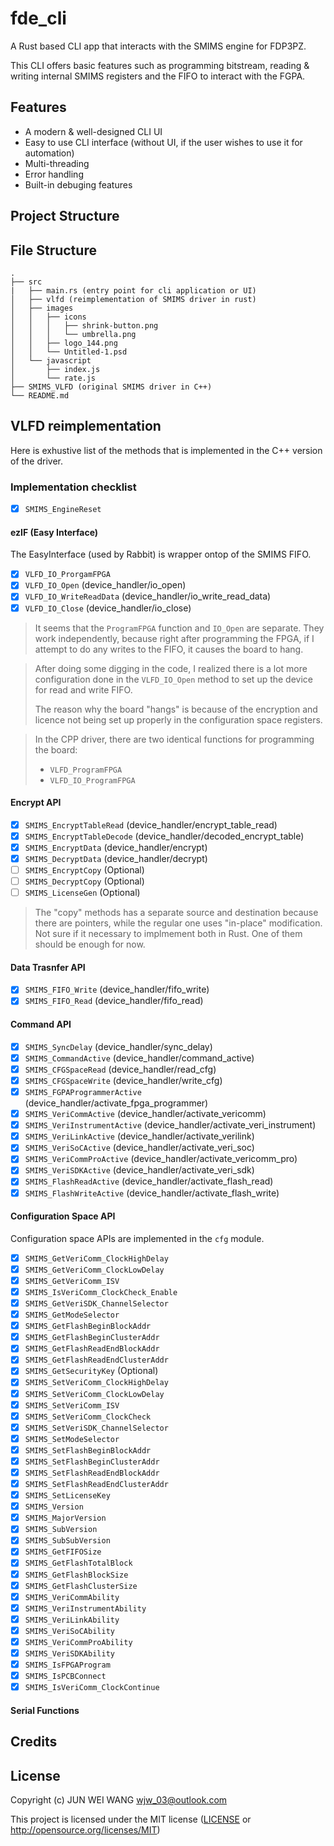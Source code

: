 # fde_cli

A Rust based CLI app that interacts with the SMIMS engine for FDP3PZ.

This CLI offers basic features such as programming bitstream, reading & writing internal SMIMS registers and the FIFO to interact with the FGPA.

## Features

- A modern & well-designed CLI UI
- Easy to use CLI interface (without UI, if the user wishes to use it for automation)
- Multi-threading
- Error handling
- Built-in debuging features


## Project Structure


## File Structure

```
.
├── src
|   ├── main.rs (entry point for cli application or UI)
│   ├── vlfd (reimplementation of SMIMS driver in rust)
│   ├── images
│   │   ├── icons
│   │   │   ├── shrink-button.png
│   │   │   └── umbrella.png
│   │   ├── logo_144.png
│   │   └── Untitled-1.psd
│   └── javascript
│       ├── index.js
│       └── rate.js
├── SMIMS_VLFD (original SMIMS driver in C++)
└── README.md
```

## VLFD reimplementation

Here is exhustive list of the methods that is implemented in the C++ version of the driver.

### Implementation checklist

- [x] `SMIMS_EngineReset`

#### ezIF (Easy Interface)

The EasyInterface (used by Rabbit) is wrapper ontop of the SMIMS FIFO.

- [x] `VLFD_IO_ProrgamFPGA`
- [x] `VLFD_IO_Open` (device_handler/io_open)
- [x] `VLFD_IO_WriteReadData` (device_handler/io_write_read_data)
- [x] `VLFD_IO_Close` (device_handler/io_close)

> It seems that the `ProgramFPGA` function and `IO_Open` are separate. They work independently, because right after programming the FPGA, if I attempt to do any writes to the FIFO, it causes the board to hang.
> 

> After doing some digging in the code, I realized there is a lot more configuration done in the `VLFD_IO_Open` method to set up the device for read and write FIFO.
>
> The reason why the board "hangs" is because of the encryption and licence not being set up properly in the configuration space registers.

> In the CPP driver, there are two identical functions for programming the board:
> - `VLFD_ProgramFPGA`
> - `VLFD_IO_ProgramFPGA`

#### Encrypt API

- [x] `SMIMS_EncryptTableRead` (device_handler/encrypt_table_read)
- [x] `SMIMS_EncryptTableDecode` (device_handler/decoded_encrypt_table)
- [x] `SMIMS_EncryptData` (device_handler/encrypt)
- [x] `SMIMS_DecryptData` (device_handler/decrypt)
- [ ] `SMIMS_EncryptCopy` (Optional)
- [ ] `SMIMS_DecryptCopy` (Optional)
- [ ] `SMIMS_LicenseGen` (Optional)

> The "copy" methods has a separate source and destination because there are pointers, while the regular one uses "in-place" modification. Not sure if it necessary to implmement both in Rust. One of them should be enough for now.

#### Data Trasnfer API

- [x] `SMIMS_FIFO_Write` (device_handler/fifo_write)
- [x] `SMIMS_FIFO_Read` (device_handler/fifo_read)

#### Command API

- [x] `SMIMS_SyncDelay` (device_handler/sync_delay)
- [x] `SMIMS_CommandActive` (device_handler/command_active)
- [x] `SMIMS_CFGSpaceRead` (device_handler/read_cfg)
- [x] `SMIMS_CFGSpaceWrite` (device_handler/write_cfg)
- [x] `SMIMS_FGPAProgrammerActive` (device_handler/activate_fpga_programmer)
- [x] `SMIMS_VeriCommActive` (device_handler/activate_vericomm)
- [x] `SMIMS_VeriInstrumentActive` (device_handler/activate_veri_instrument)
- [x] `SMIMS_VeriLinkActive` (device_handler/activate_verilink)
- [x] `SMIMS_VeriSoCActive` (device_handler/activate_veri_soc)
- [x] `SMIMS_VeriCommProActive` (device_handler/activate_vericomm_pro)
- [x] `SMIMS_VeriSDKActive` (device_handler/activate_veri_sdk)
- [x] `SMIMS_FlashReadActive` (device_handler/activate_flash_read)
- [x] `SMIMS_FlashWriteActive` (device_handler/activate_flash_write)

#### Configuration Space API

Configuration space APIs are implemented in the `cfg` module.

- [x] `SMIMS_GetVeriComm_ClockHighDelay`
- [x] `SMIMS_GetVeriComm_ClockLowDelay`
- [x] `SMIMS_GetVeriComm_ISV`
- [x] `SMIMS_IsVeriComm_ClockCheck_Enable`
- [x] `SMIMS_GetVeriSDK_ChannelSelector`
- [x] `SMIMS_GetModeSelector`
- [x] `SMIMS_GetFlashBeginBlockAddr`
- [x] `SMIMS_GetFlashBeginClusterAddr`
- [x] `SMIMS_GetFlashReadEndBlockAddr`
- [x] `SMIMS_GetFlashReadEndClusterAddr`
- [x] `SMIMS_GetSecurityKey` (Optional)
- [x] `SMIMS_SetVeriComm_ClockHighDelay`
- [x] `SMIMS_SetVeriComm_ClockLowDelay`
- [x] `SMIMS_SetVeriComm_ISV`
- [x] `SMIMS_SetVeriComm_ClockCheck`
- [x] `SMIMS_SetVeriSDK_ChannelSelector`
- [x] `SMIMS_SetModeSelector`
- [x] `SMIMS_SetFlashBeginBlockAddr`
- [x] `SMIMS_SetFlashBeginClusterAddr`
- [x] `SMIMS_SetFlashReadEndBlockAddr`
- [x] `SMIMS_SetFlashReadEndClusterAddr`
- [x] `SMIMS_SetLicenseKey`
- [x] `SMIMS_Version`
- [x] `SMIMS_MajorVersion`
- [x] `SMIMS_SubVersion`
- [x] `SMIMS_SubSubVersion`
- [x] `SMIMS_GetFIFOSize`
- [x] `SMIMS_GetFlashTotalBlock`
- [x] `SMIMS_GetFlashBlockSize`
- [x] `SMIMS_GetFlashClusterSize`
- [x] `SMIMS_VeriCommAbility`
- [x] `SMIMS_VeriInstrumentAbility`
- [x] `SMIMS_VeriLinkAbility`
- [x] `SMIMS_VeriSoCAbility`
- [x] `SMIMS_VeriCommProAbility`
- [x] `SMIMS_VeriSDKAbility`
- [x] `SMIMS_IsFPGAProgram`
- [x] `SMIMS_IsPCBConnect`
- [x] `SMIMS_IsVeriComm_ClockContinue`

#### Serial Functions

## Credits



## License

Copyright (c) JUN WEI WANG <wjw_03@outlook.com>

This project is licensed under the MIT license ([LICENSE] or <http://opensource.org/licenses/MIT>)

[LICENSE]: ./LICENSE

